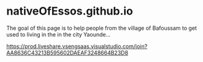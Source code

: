# nativeOfEssos.github.io
The goal of this page is to help people from the village of Bafoussam to get used to living in the in the city Yaounde...


https://prod.liveshare.vsengsaas.visualstudio.com/join?AA8636C43213B595602DAEAF3248664B23D8
